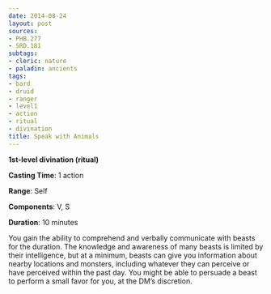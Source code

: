 ```yaml
---
date: 2014-08-24
layout: post
sources:
- PHB.277
- SRD.181
subtags:
- cleric: nature
- paladin: ancients
tags:
- bard
- druid
- ranger
- level1
- action
- ritual
- divination
title: Speak with Animals
---
```


**1st-level divination (ritual)**

**Casting Time**: 1 action

**Range**: Self

**Components**: V, S

**Duration**: 10 minutes

You gain the ability to comprehend and verbally communicate with beasts for the duration. The knowledge and awareness of many beasts is limited by their intelligence, but at a minimum, beasts can give you information about nearby locations and monsters, including whatever they can perceive or have perceived within the past day. You might be able to persuade a beast to perform a small favor for you, at the DM’s discretion.
